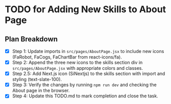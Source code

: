 # TODO for Adding New Skills to About Page

## Plan Breakdown
- [x] Step 1: Update imports in `src/pages/AboutPage.jsx` to include new icons (FaRobot, FaCogs, FaChartBar from react-icons/fa).
- [x] Step 2: Append the three new icons to the skills section div in `src/pages/AboutPage.jsx` with appropriate colors and classes.
- [x] Step 2.5: Add Next.js icon (SiNextjs) to the skills section with import and styling (text-slate-100).
- [x] Step 3: Verify the changes by running `npm run dev` and checking the About page in the browser.
- [x] Step 4: Update this TODO.md to mark completion and close the task.
